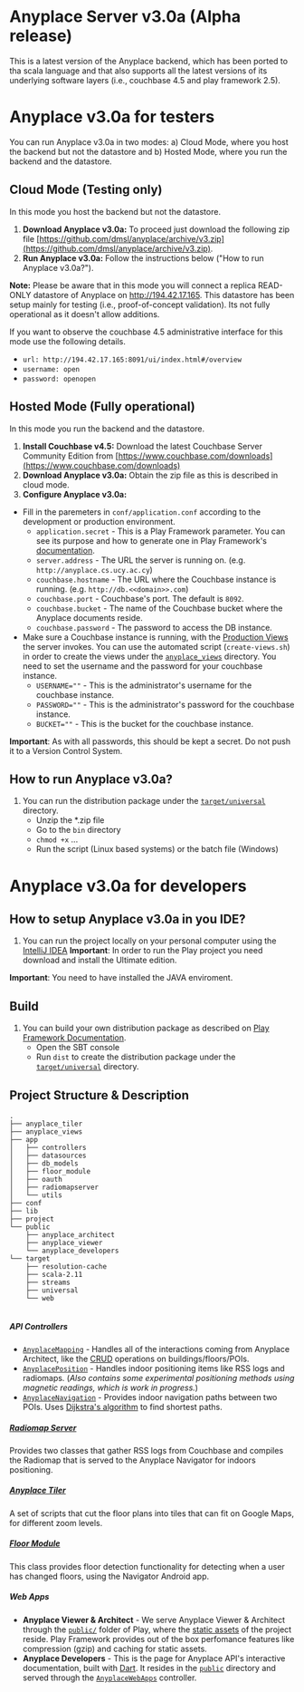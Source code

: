# Anyplace Server v3.0a (Alpha release)
This is a latest version of the Anyplace backend, which has been ported to tha scala language and that also supports all the latest versions of its underlying software layers (i.e., couchbase 4.5 and play framework 2.5).

# Anyplace v3.0a for testers

You can run Anyplace v3.0a in two modes: a) Cloud Mode, where you host the backend but not the datastore and b) Hosted Mode, where you run the backend and the datastore.
 
## Cloud Mode (Testing only) 
 In this mode you host the backend but not the datastore.
 1. **Download Anyplace v3.0a:** To proceed just download the following zip file [https://github.com/dmsl/anyplace/archive/v3.zip](https://github.com/dmsl/anyplace/archive/v3.zip).   
 2. **Run Anyplace v3.0a:** Follow the instructions below ("How to run Anyplace v3.0a?").
   
 **Note:** Please be aware that in this mode you will connect a replica READ-ONLY datastore of Anyplace on http://194.42.17.165. This datastore has been setup mainly for testing (i.e., proof-of-concept validation). Its not fully operational as it doesn't allow additions. 
 
 If you want to observe the couchbase 4.5 administrative interface for this mode use the following details. 
  
 * `url: http://194.42.17.165:8091/ui/index.html#/overview`
 * `username: open`
 * `password: openopen`

## Hosted Mode (Fully operational)
  In this mode you run the backend and the datastore.
  1. **Install Couchbase v4.5:** Download the latest Couchbase Server Community Edition from [https://www.couchbase.com/downloads](https://www.couchbase.com/downloads)  
  2. **Download Anyplace v3.0a:** Obtain the zip file as this is described in cloud mode.
  3. **Configure Anyplace v3.0a:**  

+ Fill in the paremeters in `conf/application.conf` according to the development or production environment.
    * `application.secret` - This is a Play Framework parameter. You can see its purpose and how to generate one in Play Framework's [documentation](https://www.playframework.com/documentation/2.5.x/ApplicationSecret).
    * `server.address` - The URL the server is running on. (e.g. `http://anyplace.cs.ucy.ac.cy`)
    * `couchbase.hostname` - The URL where the Couchbase instance is running. (e.g. `http://db.<<domain>>.com`)
    * `couchbase.port` - Couchbase's port. The default is `8092`.
    * `couchbase.bucket` - The name of the Couchbase bucket where the Anyplace documents reside.
    * `couchbase.password` - The password to access the DB instance.
+ Make sure a Couchbase instance is running, with the [Production Views](https://developer.couchbase.com/documentation/server/4.6/introduction/whats-new.html) the server invokes.
You can use the automated script (`create-views.sh`) in order to create the views under the [`anyplace_views`](anyplace_views) directory.
You need to set the username and the password for your couchbase instance.  
    * `USERNAME=""` - This is the administrator's username for the couchbase instance.
    * `PASSWORD=""` - This is the administrator's password for the couchbase instance.
    * `BUCKET=""` - This is the bucket for the couchbase instance.

**Important**: As with all passwords, this should be kept a secret. Do not push it to a Version Control System.
 
## How to run Anyplace v3.0a?
1. You can run the distribution package under the  [`target/universal`](target/universal) directory.
    * Unzip the *.zip file
    * Go to the `bin` directory
    * `chmod +x` ...
    * Run the script (Linux based systems) or the batch file (Windows)

# Anyplace v3.0a for developers

## How to setup Anyplace v3.0a in you IDE?
1. You can run the project locally on your personal computer using the [IntelliJ IDEA](https://www.jetbrains.com/idea/download/)
**Important**: In order to run the Play project you need download and install the Ultimate edition.


**Important**: You need to have installed the JAVA enviroment.

## Build
1. You can build your own distribution package as described on [Play Framework Documentation](https://www.playframework.com/documentation/2.5.x/Deploying).
    * Open the SBT console
    * Run `dist` to create the distribution package under the [`target/universal`](target/universal) directory.
    
## Project Structure & Description  
```
.
├── anyplace_tiler
├── anyplace_views
├── app
│   ├── controllers
│   ├── datasources
│   ├── db_models
│   ├── floor_module
│   ├── oauth
│   ├── radiomapserver
│   └── utils
├── conf
├── lib
├── project
└── public
    ├── anyplace_architect
    ├── anyplace_viewer
    └── anyplace_developers
└── target
    ├── resolution-cache
    ├── scala-2.11
    ├── streams
    ├── universal
    └── web


```

##### API Controllers
* [`AnyplaceMapping`](app/controllers/AnyplaceMapping.java) - Handles all of the interactions coming from Anyplace Architect, like the [CRUD](https://en.wikipedia.org/wiki/Create,_read,_update_and_delete) operations on buildings/floors/POIs. 
* [`AnyplacePosition`](app/controllers/AnyplacePosition.java) - Handles indoor positioning items like RSS logs and radiomaps. (_Also contains some experimental positioning methods using magnetic readings, which is work in progress._) 
* [`AnyplaceNavigation`](app/controllers/AnyplaceNavigation.java) - Provides indoor navigation paths between two POIs. Uses [Dijkstra's algorithm](https://en.wikipedia.org/wiki/Dijkstra%27s_algorithm) to find shortest paths.

##### [Radiomap Server](app/radiomapserver)  
Provides two classes that gather RSS logs from Couchbase and compiles the Radiomap that is served to the Anyplace Navigator for indoors positioning.

##### [Anyplace Tiler](anyplace_tiler)  
A set of scripts that cut the floor plans into tiles that can fit on Google Maps, for different zoom levels.

##### [Floor Module](app/floor_module)
This class provides floor detection functionality for detecting when a user has changed floors, using the Navigator Android app.

##### Web Apps
* **Anyplace Viewer & Architect** - We serve Anyplace Viewer & Architect through the [`public/`](public) folder of Play, where the [static assets](https://www.playframework.com/documentation/2.2.x/Assets) of the project reside. Play Framework provides out of the box perfomance features like compression (gzip) and caching for static assets.
* **Anyplace Developers** - This is the page for Anyplace API's interactive documentation, built with [Dart](https://www.dartlang.org/). It resides in the [`public`](public) directory and served through the [`AnyplaceWebApps`](app/controllers/AnyplaceWebApps.java) controller.
